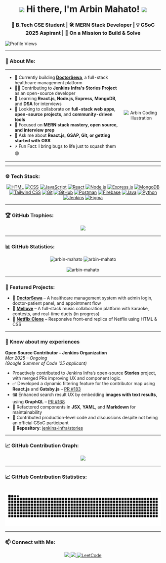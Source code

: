 <h1 align="center">
  <img src="https://media.giphy.com/media/hvRJCLFzcasrR4ia7z/giphy.gif" width="30px"/>  
  Hi there, I'm Arbin Mahato! 
  <img src="https://media.giphy.com/media/hvRJCLFzcasrR4ia7z/giphy.gif" width="30px"/>
</h1>

<h3 align="center">🚀 B.Tech CSE Student | 🛠️ MERN Stack Developer | 💡 GSoC 2025 Aspirant | 🎯 On a Mission to Build & Solve</h3>

<p>
  <img src="https://komarev.com/ghpvc/?username=arbin-mahato&label=Profile+Views&color=brightgreen&style=flat-square" alt="Profile Views" />
</p>

---

### 🌟 About Me:
<table>
  <tr>
    <td>
<ul>
<li> 🔭 Currently building <b><a href="https://github.com/arbin-mahato/CAPSTONE-DoctorSewa.git" target="_blank" rel="noopener noreferrer">DoctorSewa</a></b>, a full-stack healthcare management platform</li>
<li> 👨‍💻 Contributing to <b>Jenkins Infra's Stories Project</b> as an open-source developer</li>  
<li> 🌱 Learning <b>React.js, Node.js, Express, MongoDB,</b> and <b>DSA</b> for interviews</li>
<li> 🤝 Looking to collaborate on <b>full-stack web apps, open-source projects</b>, and <b>community-driven tools</b></li> 
<li> 🧠 Focused on <b>MERN stack mastery, open source, and interview prep</b></li>  
<li> 💬 Ask me about <b>React.js, GSAP, Git, or getting started with OSS</b></li>  
<li> ⚡ Fun Fact: I bring bugs to life just to squash them 😄</li>
</ul>

</td>
<td align="center">
  <img height="220" src="https://user-images.githubusercontent.com/74038190/219923823-bf1ce878-c6b8-4faa-be07-93e6b1006521.gif" alt="Arbin Coding Illustration" />
</td>
  </tr>
</table>

---

### ⚙️ Tech Stack:
<p align="center">
  <a href="https://developer.mozilla.org/en-US/docs/Web/HTML" target="_blank" rel="noopener noreferrer"><img src="https://skillicons.dev/icons?i=html" alt="HTML" /></a>
  <a href="https://developer.mozilla.org/en-US/docs/Web/CSS" target="_blank" rel="noopener noreferrer"><img src="https://skillicons.dev/icons?i=css" alt="CSS" /></a>
  <a href="https://developer.mozilla.org/en-US/docs/Web/JavaScript" target="_blank" rel="noopener noreferrer"><img src="https://skillicons.dev/icons?i=javascript" alt="JavaScript" /></a>
  <a href="https://react.dev/" target="_blank" rel="noopener noreferrer"><img src="https://skillicons.dev/icons?i=react" alt="React" /></a>
  <a href="https://nodejs.org/" target="_blank" rel="noopener noreferrer"><img src="https://skillicons.dev/icons?i=nodejs" alt="Node.js" /></a>
  <a href="https://expressjs.com/" target="_blank" rel="noopener noreferrer"><img src="https://skillicons.dev/icons?i=express" alt="Express.js" /></a>
  <a href="https://www.mongodb.com/" target="_blank" rel="noopener noreferrer"><img src="https://skillicons.dev/icons?i=mongodb" alt="MongoDB" /></a>
  <a href="https://tailwindcss.com/" target="_blank" rel="noopener noreferrer"><img src="https://skillicons.dev/icons?i=tailwind" alt="Tailwind CSS" /></a>
  <a href="https://git-scm.com/" target="_blank" rel="noopener noreferrer"><img src="https://skillicons.dev/icons?i=git" alt="Git" /></a>
  <a href="https://github.com/" target="_blank" rel="noopener noreferrer"><img src="https://skillicons.dev/icons?i=github" alt="GitHub" /></a>
  <a href="https://www.postman.com/" target="_blank" rel="noopener noreferrer"><img src="https://skillicons.dev/icons?i=postman" alt="Postman" /></a>
  <a href="https://firebase.google.com/" target="_blank" rel="noopener noreferrer"><img src="https://skillicons.dev/icons?i=firebase" alt="Firebase" /></a>
  <a href="https://www.java.com/" target="_blank" rel="noopener noreferrer"><img src="https://skillicons.dev/icons?i=java" alt="Java" /></a>
  <a href="https://www.python.org/" target="_blank" rel="noopener noreferrer"><img src="https://skillicons.dev/icons?i=python" alt="Python" /></a>
  <a href="https://jenkins.io/" target="_blank" rel="noopener noreferrer"><img src="https://skillicons.dev/icons?i=jenkins" alt="Jenkins" /></a>
  <a href="https://figma.com/" target="_blank" rel="noopener noreferrer"><img src="https://skillicons.dev/icons?i=figma" alt="Figma" /></a>
</p>

---

### 🏆 GitHub Trophies:
<p align="center">
  <img src="https://github-profile-trophy.vercel.app/?username=arbin-mahato&theme=radical&no-frame=true&margin-w=5" />
</p>

---

### 📊 GitHub Statistics:
<div align="center">
  <img src="https://github-readme-stats.vercel.app/api?username=arbin-mahato&show_icons=true&locale=en&theme=radical" alt="arbin-mahato" height="180" />
  <img src="https://github-readme-streak-stats.herokuapp.com/?user=arbin-mahato&theme=radical" alt="arbin-mahato" height="180" />
</div>

<br>

<div align="center">
  <img src="https://github-readme-stats.vercel.app/api/top-langs?username=arbin-mahato&show_icons=true&locale=en&layout=compact&theme=radical" alt="arbin-mahato" height="180" />
</div>

---

### 🚀 Featured Projects:

- 🏥 **[DoctorSewa](https://github.com/arbin-mahato/CAPSTONE-DoctorSewa.git)** – A healthcare management system with admin login, doctor-patient panel, and appointment flow  
- 🎵 **[Mellove](https://github.com/kalviumcommunity/S85_Arbin_Capstone_Mellove)** – A full-stack music collaboration platform with karaoke, contests, and real-time duets (in progress)  
- 🍿 **[Netflix Clone](https://github.com/arbin-mahato/Netflix-clone.git)** – Responsive front-end replica of Netflix using HTML & CSS  

---

### 📄 Know about my experiences

**Open Source Contributor – Jenkins Organization**  
*Mar 2025 – Ongoing*  
_(Google Summer of Code '25 applicant)_

- Proactively contributed to Jenkins Infra’s open-source **Stories** project, with merged PRs improving UX and component logic.
- ✅ Developed a dynamic filtering feature for the contributor map using **React.js** and **Gatsby.js** – [PR #183](https://github.com/jenkins-infra/stories/pull/183)  
- 🖼️ Enhanced search result UX by embedding **images with text results**, using **GraphQL** – [PR #168](https://github.com/jenkins-infra/stories/pull/168)  
- 🧹 Refactored components in **JSX**, **YAML**, and **Markdown** for maintainability  
- 💬 Contributed production-level code and discussions despite not being an official GSoC participant  
🔗 **Repository**: [jenkins-infra/stories](https://github.com/jenkins-infra/stories)

---

### 📈 GitHub Contribution Graph:
<p align="center">
  <img src="https://github-readme-activity-graph.vercel.app/graph?username=arbin-mahato&theme=react-dark&hide_border=true&area=true" />
</p>

---

### 📈 GitHub Contribution Statistics:
<p align="center">
  <br clear="both" />
  <img src="https://raw.githubusercontent.com/arbin-mahato/arbin-mahato/output/snake.svg" alt="GitHub contribution snake animation" />
</p>

---

### 📫 Connect with Me:
<p align="center">
  <a href="https://github.com/arbin-mahato">
    <img src="https://img.shields.io/badge/GitHub-100000?style=for-the-badge&logo=github&logoColor=white" />
  </a>
  <a href="https://www.linkedin.com/in/arbin-mahato">
    <img src="https://img.shields.io/badge/LinkedIn-0077B5?style=for-the-badge&logo=linkedin&logoColor=white" />
  </a>
  <a href="https://leetcode.com/u/arbin-mahato/" target="_blank">
    <img src="https://img.shields.io/badge/LeetCode-FFA116?style=for-the-badge&logo=leetcode&logoColor=white" alt="LeetCode" />
  </a>
</p>
